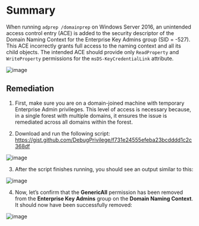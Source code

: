 # Summary

When running `adprep /domainprep` on Windows Server 2016, an unintended access control entry (ACE) is added to the security descriptor of the Domain Naming Context for the Enterprise Key Admins group (SID = -527). This ACE incorrectly grants full access to the naming context and all its child objects. The intended ACE should provide only `ReadProperty` and `WriteProperty` permissions for the `msDS-KeyCredentialLink` attribute.

![image](https://github.com/user-attachments/assets/4054ecd0-d2c8-4be6-a1d5-89e973d0d717)

## Remediation

1. First, make sure you are on a domain-joined machine with temporary Enterprise Admin privileges. This level of access is necessary because, in a single forest with multiple domains, it ensures the issue is remediated across all domains within the forest.

2. Download and run the following script: https://gist.github.com/DebugPrivilege/f731e24555efeba23bcdddd1c2c368df

![image](https://github.com/user-attachments/assets/28407c93-da64-4a6f-a7d4-ffed3d906375)

3. After the script finishes running, you should see an output similar to this:

![image](https://github.com/user-attachments/assets/cb934883-facc-4d46-9c2d-97d6bb01c737)

4. Now, let’s confirm that the **GenericAll** permission has been removed from the **Enterprise Key Admins** group on the **Domain Naming Context**. It should now have been successfully removed:

![image](https://github.com/user-attachments/assets/4a71263f-5448-4d59-af74-1a0dde52d05c)


